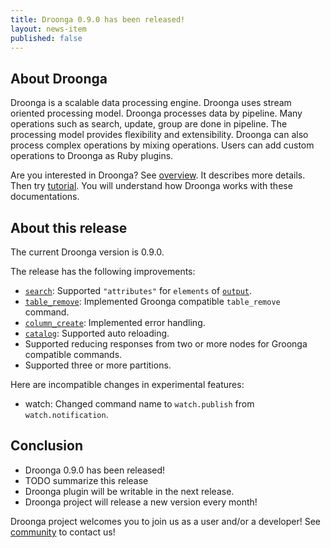 ```yaml
---
title: Droonga 0.9.0 has been released!
layout: news-item
published: false
---
```


## About Droonga

Droonga is a scalable data processing engine. Droonga uses stream oriented processing model. Droonga processes data by pipeline. Many operations such as search, update, group are done in pipeline. The processing model provides flexibility and extensibility. Droonga can also process complex operations by mixing operations. Users can add custom operations to Droonga as Ruby plugins.

Are you interested in Droonga? See [overview](/overview/). It describes more details. Then try [tutorial](/tutorial/). You will understand how Droonga works with these documentations.

## About this release

The current Droonga version is 0.9.0.

The release has the following improvements:

 * [`search`][]: Supported `"attributes"` for `elements` of [`output`][].
 * [`table_remove`][]: Implemented Groonga compatible `table_remove` command.
 * [`column_create`][]: Implemented error handling.
 * [`catalog`][]: Supported auto reloading.
 * Supported reducing responses from two or more nodes for Groonga compatible commands.
 * Supported three or more partitions.

Here are incompatible changes in experimental features:

 * watch: Changed command name to `watch.publish` from `watch.notification`.

## Conclusion

 * Droonga 0.9.0 has been released!
 * TODO summarize this release
 * Droonga plugin will be writable in the next release.
 * Droonga project will release a new version every month!

Droonga project welcomes you to join us as a user and/or a developer! See [community][] to contact us!

  [community]: /community/
  [`search`]: /reference/commands/search/
  [`output`]: /reference/commands/search/#query-output
  [`table_remove`]: /reference/commands/table-remove/
  [`column_create`]: /reference/commands/column-create/
  [`catalog`]: /reference/catalog/
